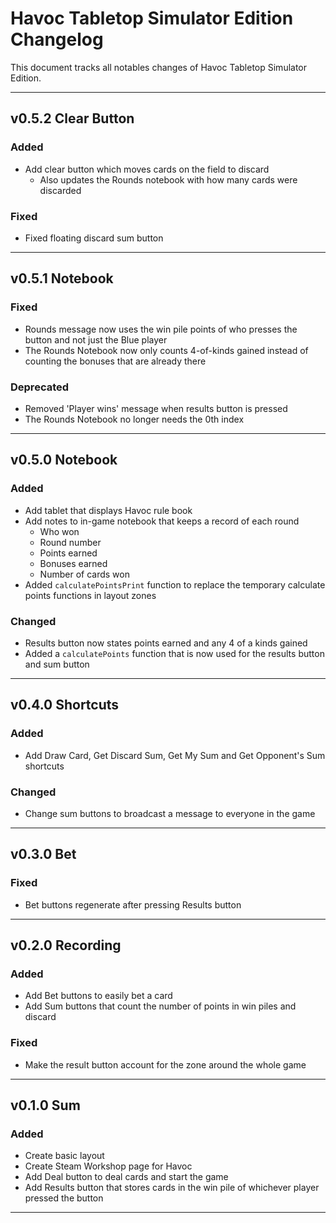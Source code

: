 # Havoc Tabletop Simulator Edition Changelog

This document tracks all notables changes of Havoc Tabletop Simulator Edition.

---

## v0.5.2 Clear Button

### Added

- Add clear button which moves cards on the field to discard
  - Also updates the Rounds notebook with how many cards were discarded

### Fixed

- Fixed floating discard sum button

---

## v0.5.1 Notebook

### Fixed

- Rounds message now uses the win pile points of who presses the button and not just the Blue player
- The Rounds Notebook now only counts 4-of-kinds gained instead of counting the bonuses that are already there

### Deprecated

- Removed 'Player wins' message when results button is pressed
- The Rounds Notebook no longer needs the 0th index

---

## v0.5.0 Notebook

### Added

- Add tablet that displays Havoc rule book
- Add notes to in-game notebook that keeps a record of each round
  - Who won
  - Round number
  - Points earned
  - Bonuses earned
  - Number of cards won
- Added `calculatePointsPrint` function to replace the temporary calculate points functions in layout zones

### Changed

- Results button now states points earned and any 4 of a kinds gained
- Added a `calculatePoints` function that is now used for the results button and sum button

---

## v0.4.0 Shortcuts

### Added

- Add Draw Card, Get Discard Sum, Get My Sum and Get Opponent's Sum shortcuts

### Changed

- Change sum buttons to broadcast a message to everyone in the game

---

## v0.3.0 Bet

### Fixed

- Bet buttons regenerate after pressing Results button

---

## v0.2.0 Recording

### Added

- Add Bet buttons to easily bet a card
- Add Sum buttons that count the number of points in win piles and discard

### Fixed

- Make the result button account for the zone around the whole game

---

## v0.1.0 Sum

### Added

- Create basic layout
- Create Steam Workshop page for Havoc
- Add Deal button to deal cards and start the game
- Add Results button that stores cards in the win pile of whichever player pressed the button

---
